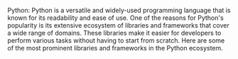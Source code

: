 Python:
Python is a versatile and widely-used programming language that is known for its readability and ease of use. One of the reasons for Python's popularity is its extensive ecosystem of libraries and frameworks that cover a wide range of domains. These libraries make it easier for developers to perform various tasks without having to start from scratch. Here are some of the most prominent libraries and frameworks in the Python ecosystem.
